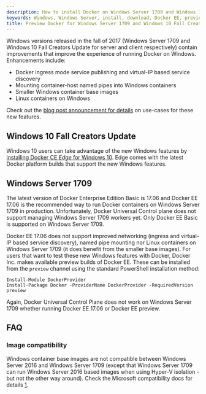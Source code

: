 ```yaml
---
description: How to install Docker on Windows Server 1709 and Windows 10 Fall Creators Update
keywords: Windows, Windows Server, install, download, Docker EE, preview, Windows 1709
title: Preview Docker for Windows Server 1709 and Windows 10 Fall Creators Update
---
```


Windows versions released in the fall of 2017 (Windows Server 1709 and Windows 10 Fall Creators Update for server and client respectively) contain improvements that improve the experience of running Docker on Windows. Enhancements include:

 * Docker ingress mode service publishing and virtual-IP based service discovery
 * Mounting container-host named pipes into Windows containers
 * Smaller Windows container base images
 * Linux containers on Windows

Check out the [blog post announcement for details](https://blog.docker.com/2017/09/docker-windows-server-1709/) on use-cases for these new features.

## Windows 10 Fall Creators Update

Windows 10 users can take advantage of the new Windows features by [installing Docker CE _Edge_ for Windows 10](https://docs.docker.com/docker-for-windows/install/). Edge comes with the latest Docker platform builds that support the new Windows features.

## Windows Server 1709

The latest version of Docker Enterprise Edition Basic is 17.06 and Docker EE 17.06 is the recommended way to run Docker containers on Windows Server 1709 in production. Unfortunately, Docker Universal Control plane does not support managing Windows Server 1709 workers yet. Only Docker EE Basic is supported on Windows Server 1709.

Docker EE 17.06 does not support improved networking (ingress and virtual-IP based service discovery), named pipe mounting nor Linux containers on Windows Server 1709 (it does benefit from the smaller base images). For users that want to test these new Windows features with Docker, Docker Inc. makes available preview builds of Docker EE. These can be installed from the `preview` channel using the standard PowerShell installation method:

    Install-Module DockerProvider
    Install-Package Docker -ProviderName DockerProvider -RequiredVersion preview

Again, Docker Universal Control Plane does not work on Windows Server 1709 whether running Docker EE 17.06 or Docker EE preview.

## FAQ

### Image compatibility

Windows container base images are not compatible between Windows Server 2016 and Windows Server 1709 (except that Windows Server 1709 can run Windows Server 2016 based images when using Hyper-V isolation - but not the other way around). Check the Microsoft compatibility docs for details [1][2].

[1]: https://docs.microsoft.com/en-us/virtualization/windowscontainers/deploy-containers/version-compatibility
[2]: https://docs.microsoft.com/en-us/virtualization/windowscontainers/deploy-containers/system-requirements
